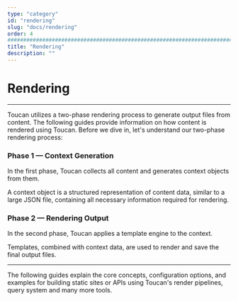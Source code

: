 ```yaml
---
type: "category"
id: "rendering"
slug: "docs/rendering"
order: 4
################################################################################
title: "Rendering"
description: ""
---
```


# Rendering
---

Toucan utilizes a two-phase rendering process to generate output files from content. The following guides provide information on how content is rendered using Toucan. Before we dive in, let's understand our two-phase rendering process:


### Phase 1 — Context Generation

In the first phase, Toucan collects all content and generates context objects from them.

A context object is a structured representation of content data, similar to a large JSON file, containing all necessary information required for rendering.

### Phase 2 — Rendering Output

In the second phase, Toucan applies a template engine to the context.

Templates, combined with context data, are used to render and save the final output files.

---

The following guides explain the core concepts, configuration options, and examples for building static sites or APIs using Toucan's render pipelines, query system and many more tools.
